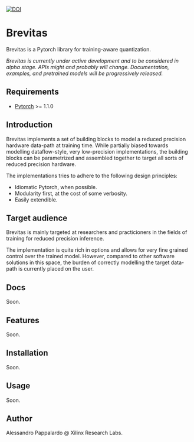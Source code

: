 [![DOI](https://zenodo.org/badge/140494324.svg)](https://zenodo.org/badge/latestdoi/140494324)

# Brevitas

Brevitas is a Pytorch library for training-aware quantization.

*Brevitas is currently under active development and to be considered in alpha stage. APIs might and probably will change. Documentation, examples, and pretrained models will be progressively released.*

## Requirements
* [Pytorch](https://pytorch.org) >= 1.1.0

## Introduction

Brevitas implements a set of building blocks to model a reduced precision hardware data-path at training time.
While partially biased towards modelling dataflow-style, very low-precision implementations, the building blocks can be parametrized and assembled together to target all sorts of reduced precision hardware.

The implementations tries to adhere to the following design principles:
- Idiomatic Pytorch, when possible.
- Modularity first, at the cost of some verbosity.
- Easily extendible.

## Target audience
Brevitas is mainly targeted at researchers and practicioners in the fields of training for reduced precision inference. 

The implementation is quite rich in options and allows for very fine grained control over the trained model. However, compared to other software solutions in this space, the burden of correctly modelling the target data-path is currently placed on the user. 

## Docs

Soon.

## Features

Soon.

## Installation

Soon.

## Usage
Soon.

## Author

Alessandro Pappalardo @ Xilinx Research Labs.

##
